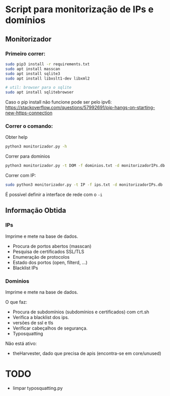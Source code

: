 # Script para monitorização de IPs e domínios

## Monitorizador

### Primeiro correr:

```bash
sudo pip3 install -r requirements.txt
sudo apt install masscan
sudo apt install sqlite3
sudo apt install libxslt1-dev libxml2

# util: browser para o sqlite
sudo apt install sqlitebrowser
```

Caso o pip install não funcione pode ser pelo ipv6: https://stackoverflow.com/questions/57992691/pip-hangs-on-starting-new-https-connection
### Correr o comando:
Obter help
```bash
python3 monitorizador.py -h 
```
Correr para dominios

```bash
python3 monitorizador.py -t DOM -f dominios.txt -d monitorizadorIPs.db 
```
Correr com IP:
```bash
sudo python3 monitorizador.py -t IP -f ips.txt -d monitorizadorIPs.db 
```

É possível definir a interface de rede com o `-i`


## Informação Obtida
### IPs
Imprime e mete na base de dados.
+ Procura de portos abertos (masscan)
+ Pesquisa de certificados SSL/TLS
+ Enumeração de protocolos
+ Estado dos portos (open, filterd, ...)
+ Blacklist IPs

### Dominios
Imprime e mete na base de dados.

O que faz:
+ Procura de subdomínios (subdomínios e certificados) com crt.sh
+ Verifica a blacklist dos ips.
+ versões de ssl e tls
+ Verificar cabeçalhos de segurança.
+ Typosquatting

Não está ativo:
+ theHarvester, dado que precisa de apis (encontra-se em core/unused)

# TODO
+ limpar typosquatting.py
